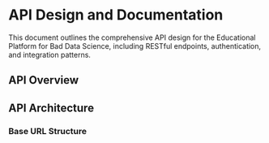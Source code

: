 # API Design and Documentation

This document outlines the comprehensive API design for the Educational Platform for Bad Data Science, including RESTful endpoints, authentication, and integration patterns.

## API Overview


## API Architecture

### Base URL Structure
